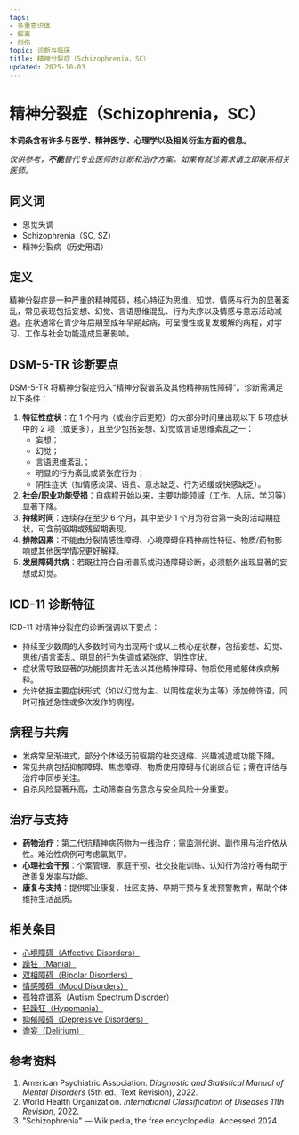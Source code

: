 ```yaml
---
tags:
- 多重意识体
- 解离
- 创伤
topic: 诊断与临床
title: 精神分裂症（Schizophrenia，SC）
updated: 2025-10-03
---
```


# 精神分裂症（Schizophrenia，SC）

**本词条含有许多与医学、精神医学、心理学以及相关衍生方面的信息。**

_仅供参考，**不能**替代专业医师的诊断和治疗方案。如果有就诊需求请立即联系相关医师。_

## 同义词

- 思觉失调
- Schizophrenia（SC, SZ）
- 精神分裂病（历史用语）

## 定义

精神分裂症是一种严重的精神障碍，核心特征为思维、知觉、情感与行为的显著紊乱，常见表现包括妄想、幻觉、言语思维混乱、行为失序以及情感与意志活动减退。症状通常在青少年后期至成年早期起病，可呈慢性或复发缓解的病程，对学习、工作与社会功能造成显著影响。

## DSM-5-TR 诊断要点

DSM-5-TR 将精神分裂症归入“精神分裂谱系及其他精神病性障碍”。诊断需满足以下条件：

1. **特征性症状**：在 1 个月内（或治疗后更短）的大部分时间里出现以下 5 项症状中的 2 项（或更多），且至少包括妄想、幻觉或言语思维紊乱之一：
   - 妄想；
   - 幻觉；
   - 言语思维紊乱；
   - 明显的行为紊乱或紧张症行为；
   - 阴性症状（如情感淡漠、语贫、意志缺乏、行为迟缓或快感缺乏）。
2. **社会/职业功能受损**：自病程开始以来，主要功能领域（工作、人际、学习等）显著下降。
3. **持续时间**：连续存在至少 6 个月，其中至少 1 个月为符合第一条的活动期症状，可含前驱期或残留期表现。
4. **排除因素**：不能由分裂情感性障碍、心境障碍伴精神病性特征、物质/药物影响或其他医学情况更好解释。
5. **发展障碍共病**：若既往符合自闭谱系或沟通障碍诊断，必须额外出现显著的妄想或幻觉。

## ICD-11 诊断特征

ICD-11 对精神分裂症的诊断强调以下要点：

- 持续至少数周的大多数时间内出现两个或以上核心症状群，包括妄想、幻觉、思维/语言紊乱、明显的行为失调或紧张症、阴性症状。
- 症状需导致显著的功能损害并无法以其他精神障碍、物质使用或躯体疾病解释。
- 允许依据主要症状形式（如以幻觉为主、以阴性症状为主等）添加修饰语，同时可描述急性或多次发作的病程。

## 病程与共病

- 发病常呈渐进式，部分个体经历前驱期的社交退缩、兴趣减退或功能下降。
- 常见共病包括抑郁障碍、焦虑障碍、物质使用障碍与代谢综合征；需在评估与治疗中同步关注。
- 自杀风险显著升高，主动筛查自伤意念与安全风险十分重要。

## 治疗与支持

- **药物治疗**：第二代抗精神病药物为一线治疗；需监测代谢、副作用与治疗依从性。难治性病例可考虑氯氮平。
- **心理社会干预**：个案管理、家庭干预、社交技能训练、认知行为治疗等有助于改善复发率与功能。
- **康复与支持**：提供职业康复、社区支持、早期干预与复发预警教育，帮助个体维持生活品质。

## 相关条目

- [心境障碍（Affective Disorders）](Affective-Disorders.md)
- [躁狂（Mania）](Mania.md)
- [双相障碍（Bipolar Disorders）](Bipolar-Disorders.md)
- [情感障碍（Mood Disorders）](Mood-Disorders.md)
- [孤独症谱系（Autism Spectrum Disorder）](Autism-Spectrum-Disorder.md)
- [轻躁狂（Hypomania）](Hypomania.md)
- [抑郁障碍（Depressive Disorders）](Depressive-Disorders.md)
- [谵妄（Delirium）](Delirium.md)

## 参考资料

1. American Psychiatric Association. _Diagnostic and Statistical Manual of Mental Disorders_ (5th ed., Text Revision), 2022.
2. World Health Organization. _International Classification of Diseases 11th Revision_, 2022.
3. "Schizophrenia" — Wikipedia, the free encyclopedia. Accessed 2024.
